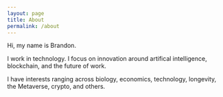 ```yaml
---
layout: page
title: About
permalink: /about
---
```


Hi, my name is Brandon.

I work in technology. I focus on innovation around artifical intelligence, blockchain, and the future of work.

I have interests ranging across biology, economics, technology, longevity, the Metaverse, crypto, and others.
